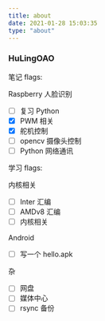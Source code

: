```yaml
---
title: about
date: 2021-01-28 15:03:35
type: "about"
---
```


### HuLingOAO
笔记 flags:

Raspberry 人脸识别
- [ ] 复习 Python
- [x] PWM 相关
- [x] 舵机控制
- [ ] opencv 摄像头控制
- [ ] Python 网络通讯

学习 flags:

内核相关
- [ ] Inter 汇编
- [ ] AMDv8 汇编
- [ ] 内核相关

Android
- [ ] 写一个 hello.apk

杂
- [ ] 网盘
- [ ] 媒体中心
- [ ] rsync 备份
